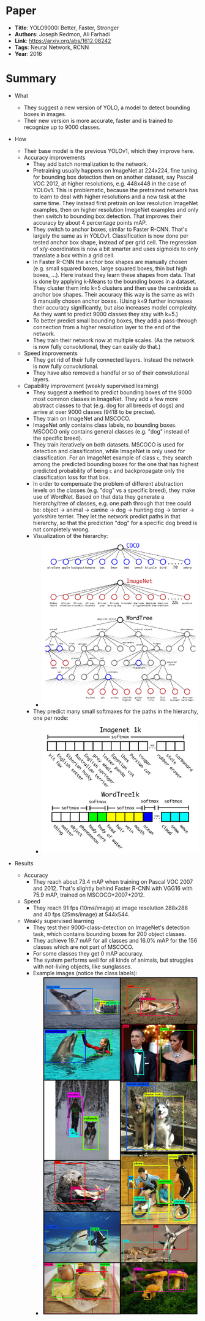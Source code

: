 # Paper

* **Title**: YOLO9000: Better, Faster, Stronger
* **Authors**: Joseph Redmon, Ali Farhadi
* **Link**: https://arxiv.org/abs/1612.08242
* **Tags**: Neural Network, RCNN
* **Year**: 2016

# Summary

* What
  * They suggest a new version of YOLO, a model to detect bounding boxes in images.
  * Their new version is more accurate, faster and is trained to recognize up to 9000 classes.

* How
  * Their base model is the previous YOLOv1, which they improve here.
  * Accuracy improvements
    * They add batch normalization to the network.
    * Pretraining usually happens on ImageNet at 224x224, fine tuning for bounding box detection then on another dataset, say Pascal VOC 2012, at higher resolutions, e.g. 448x448 in the case of YOLOv1.
      This is problematic, because the pretrained network has to learn to deal with higher resolutions and a new task at the same time.
      They instead first pretrain on low resolution ImageNet examples, then on higher resolution ImegeNet examples and only then switch to bounding box detection.
      That improves their accuracy by about 4 percentage points mAP.
    * They switch to anchor boxes, similar to Faster R-CNN. That's largely the same as in YOLOv1. Classification is now done per tested anchor box shape, instead of per grid cell.
      The regression of x/y-coordinates is now a bit smarter and uses sigmoids to only translate a box within a grid cell.
    * In Faster R-CNN the anchor box shapes are manually chosen (e.g. small squared boxes, large squared boxes, thin but high boxes, ...).
      Here instead they learn these shapes from data.
      That is done by applying k-Means to the bounding boxes in a dataset.
      They cluster them into k=5 clusters and then use the centroids as anchor box shapes.
      Their accuracy this way is the same as with 9 manually chosen anchor boxes.
      (Using k=9 further increases their accuracy significantly, but also increases model complexity. As they want to predict 9000 classes they stay with k=5.)
    * To better predict small bounding boxes, they add a pass-through connection from a higher resolution layer to the end of the network.
    * They train their network now at multiple scales. (As the network is now fully convolutional, they can easily do that.)
  * Speed improvements
    * They get rid of their fully connected layers. Instead the network is now fully convolutional.
    * They have also removed a handful or so of their convolutional layers.
  * Capability improvement (weakly supervised learning)
    * They suggest a method to predict bounding boxes of the 9000 most common classes in ImageNet.
      They add a few more abstract classes to that (e.g. dog for all breeds of dogs) and arrive at over 9000 classes (9418 to be precise).
    * They train on ImageNet and MSCOCO.
    * ImageNet only contains class labels, no bounding boxes. MSCOCO only contains general classes (e.g. "dog" instead of the specific breed).
    * They train iteratively on both datasets. MSCOCO is used for detection and classification, while ImageNet is only used for classification.
      For an ImageNet example of class `c`, they search among the predicted bounding boxes for the one that has highest predicted probability of being `c`
      and backpropagate only the classification loss for that box.
    * In order to compensate the problem of different abstraction levels on the classes (e.g. "dog" vs a specific breed), they make use of WordNet.
      Based on that data they generate a hierarchy/tree of classes, e.g. one path through that tree could be: object -> animal -> canine -> dog -> hunting dog -> terrier -> yorkshire terrier.
      They let the network predict paths in that hierarchy, so that the prediction "dog" for a specific dog breed is not completely wrong.
    * Visualization of the hierarchy:
      * ![YOLO9000 hierarchy](images/YOLO9000__hierarchy.jpg?raw=true "YOLO9000 hierarchy")
    * They predict many small softmaxes for the paths in the hierarchy, one per node:
      * ![YOLO9000 softmaxes](images/YOLO9000__softmaxes.jpg?raw=true "YOLO9000 softmaxes")

* Results
  * Accuracy
    * They reach about 73.4 mAP when training on Pascal VOC 2007 and 2012. That's slightly behind Faster R-CNN with VGG16 with 75.9 mAP, trained on MSCOCO+2007+2012.
  * Speed
    * They reach 91 fps (10ms/image) at image resolution 288x288 and 40 fps (25ms/image) at 544x544.
  * Weakly supervised learning
    * They test their 9000-class-detection on ImageNet's detection task, which contains bounding boxes for 200 object classes.
    * They achieve 19.7 mAP for all classes and 16.0% mAP for the 156 classes which are not part of MSCOCO.
    * For some classes they get 0 mAP accuracy.
    * The system performs well for all kinds of animals, but struggles with not-living objects, like sunglasses.
    * Example images (notice the class labels):
      * ![YOLO9000 examples](images/YOLO9000__examples.jpg?raw=true "YOLO9000 examples")
